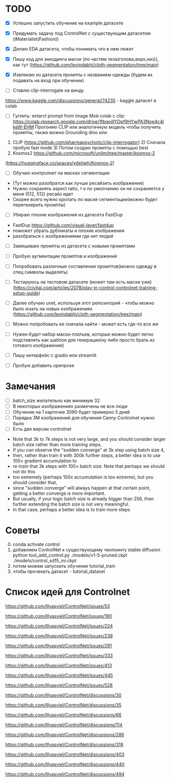 # TODO

-[x] Успешно запустить обучение на example датасете 

-[x] Придумать задачу под ControlNet с существующим датасетом (iMaterialist(Fashion))

-[x] Делаю EDA датасета, чтобы понимать что в нем лежит

-[x] Пишу код для энкодинга масок (по частям тела(голова,верх,низ)), как тут (https://github.com/levindabhi/cloth-segmentation/tree/main)

-[x] Извлекаю из датасета промпты с названием одежды (будем их подавать на вход при обучении)

-[ ] Ставлю clip-interrogate на винду

https://www.kaggle.com/discussions/general/74235 - kaggle датасет в colab
-[ ] Гуглить: extarct prompt from image
Мой colab с clip: https://colab.research.google.com/drive/1fbqojIlYDpf9HYwPA3Noe4c4ikeW-EHM
Прогоняю CLIP или аналогичную модель чтобы получить промпты, также можно Grounding dino или
1) CLIP (https://github.com/pharmapsychotic/clip-interrogator)
   2) Сначала пробую fast mode
   3) Потом создаю промпты с помощью best
2) Kosmos2 https://github.com/microsoft/unilm/tree/master/kosmos-2

 (https://huggingface.co/spaces/ydshieh/Kosmos-2)

-[ ] Обучаю контролнет на масках сегментации
- (Тут можно разобратся как лучше ресайзить изображения)
- Нужно сохранять aspect ratio, т к по умолчанию он не сохраняется у меня (512, 512) ресайз идет
- Скорее всего нужно кропать по маске сегментации(можно будет перегенерить промпты)

-[ ] Убираю плохие изображения из датасета FastDup
- FastDup https://github.com/visual-layer/fastdup
- поможет убрать дубликаты и плохие изображения
- разобраться с изображениями где нет людей


-[ ] Замешиваю промпты из датасета с новыми промптами

-[ ] Пробую аугментации промптов и изображений

- [ ] Попробовать различные составления промптов(можно одежду в спец символы выделять)

- [ ] Тестируюсь на тестовом датасете (может там есть маски уже) (https://civitai.com/articles/2078/play-in-control-controlnet-training-setup-guide)


-[ ] Далее обучаю unet, используя этот репозиторий - чтобы можно было юзать на новых изображениях (https://github.com/levindabhi/cloth-segmentation/tree/main)
-[ ] Можно попробовать ее сначала найти - может есть где-то все же 

- [ ] Нужен будет набор масок-платьев, которые можно будет легко подставлять как шаблон для генерации(ну либо просто брать из готового изображения)

-[ ] Пишу интерфейс с gradio или streamlit

-[ ] Пробую добавить openpose


# Замечания

-[ ] batch_size желательно как минимум 32
-[ ] В некоторых изображениях размечены не все люди
-[ ] Обучение на 1 карточке 3090 будет примерно 5 дней
-[ ] Порядка 3M изображений для обучения Canny Controlnet нужно было
-[ ] Есть две версии controlnet
- Note that 3k to 7k steps is not very large, and you should consider larger batch size rather than more training steps.
- If you can observe the "sudden converge" at 3k step using batch size 4,
- then, rather than train it with 300k further steps, a better idea is to use 100× gradient accumulation to 
- re-train that 3k steps with 100× batch size. Note that perhaps we should not do this
- too extremely (perhaps 100x accumulation is too extreme), but you should consider that,
- since "sudden converge" will always happen at that certain point, getting a better converge is more important.
- But usually, if your logic batch size is already bigger than 256, then further extending the batch size is not very meaningful.
- In that case, perhaps a better idea is to train more steps

# Советы

0) conda activate control
1) добавляем ControlNet к существующему чекпоинту stable diffusion
python tool_add_control.py ./models/v1-5-pruned.ckpt ./models/control_sd15_ini.ckpt
2) потом можем запускать обучение tutorial_train
3) чтобы прочекать датасет - tutorial_dataset


# Список идей для Controlnet

https://github.com/lllyasviel/ControlNet/issues/53

https://github.com/lllyasviel/ControlNet/issues/190

https://github.com/lllyasviel/ControlNet/issues/224

https://github.com/lllyasviel/ControlNet/issues/238

https://github.com/lllyasviel/ControlNet/issues/291

https://github.com/lllyasviel/ControlNet/issues/333

https://github.com/lllyasviel/ControlNet/issues/413

https://github.com/lllyasviel/ControlNet/issues/445

https://github.com/lllyasviel/ControlNet/issues/528

https://github.com/lllyasviel/ControlNet/discussions/30

https://github.com/lllyasviel/ControlNet/discussions/35

https://github.com/lllyasviel/ControlNet/discussions/66

https://github.com/lllyasviel/ControlNet/discussions/114

https://github.com/lllyasviel/ControlNet/discussions/286

https://github.com/lllyasviel/ControlNet/discussions/318

https://github.com/lllyasviel/ControlNet/discussions/403

https://github.com/lllyasviel/ControlNet/discussions/440

https://github.com/lllyasviel/ControlNet/discussions/494
